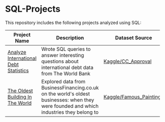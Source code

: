 # SQL-Projects
This repository includes the following projects analyzed using SQL:

Project Name  | Description   |  Dataset Source
------------- | ------------- | ------------------ 
[Analyze International Debt Statistics](https://github.com/kamararichards/SQL-Portfolio-Projects/tree/main/Analyze_International_Debt_Statistics)  | Wrote SQL queries to answer interesting questions about international debt data from The World Bank | [Kaggle/CC_Approval](https://www.kaggle.com/datasets/caesarmario/application-data)
[The Oldest Building In The World](https://github.com/kamararichards/SQL-Portfolio-Projects/tree/main/The_Oldest_Building_In_The_World_2)  | Explored data from BusinessFinancing.co.uk on the world's oldest businesses: when they were founded and which industries they belong to | [Kaggle/Famous_Paintings](https://www.kaggle.com/datasets/mexwell/famous-paintings)
